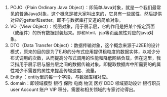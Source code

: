1. POJO（Plain Ordinary Java Object）：即简单Java对象，就是一个我们最常见的普通Java对象，这个概念是被大家叫出来的，它具有一些属性，然后提供对应的getter和setter。即不与数据库打交道的简单对象。
2. VO（View Object）：视图对象，用于展示层，它的作用是把某个指定页面（或组件）的所有数据封装起来。即和html、jsp等页面属性对应的java对象。
3. DTO（Data Transfer Object）：数据传输对象，这个概念来源于J2EE的设计模式，原来的目的是为了EJB的分布式应用提供粗粒度的数据实体，以减少分布式调用的次数，从而提高分布式调用的性能和降低网络负载，但在这里，我泛指用于展示层与服务层之间的数据传输对象。即提取数据库中所需要的的属性减少不需要的属性来提高传输速度、流量。
4. Entity ：entity里的每一个字段，与数据库相对应。
5. domain：即领域模型 银行 保险 电商 物流 医疗 DDD 领域驱动设计 银行职员 user Account 账户 VIP 积分，需要和相关领域的专家讨论得出。